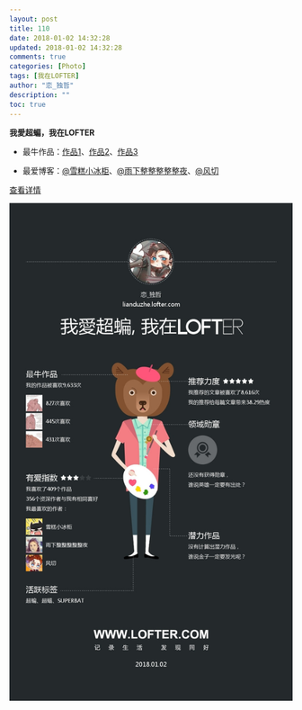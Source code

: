 ```yaml
---
layout: post
title: 110
date: 2018-01-02 14:32:28
updated: 2018-01-02 14:32:28
comments: true
categories: [Photo]
tags: [我在LOFTER]
author: "恋_独哲"
description: ""
toc: true
---
```


<p><strong>我愛超蝙，我在LOFTER</strong></p> 
<ul> 
 <li><p>最牛作品：<a target="_blank" href="http://lianduzhe.lofter.com/post/1d458e50_11a49c3f"  >作品1</a>、<a target="_blank" href="http://lianduzhe.lofter.com/post/1d458e50_11a5f525"  >作品2</a>、<a target="_blank" href="http://lianduzhe.lofter.com/post/1d458e50_11cd85ee"  >作品3</a></p></li> 
 <li><p>最爱博客：<a target="_blank" loftermentionblogid="947500" href="http://www.lofter.com/mentionredirect.do?blogId=947500"  >@雪糕小冰柜</a>、<a target="_blank" loftermentionblogid="492294255" href="http://www.lofter.com/mentionredirect.do?blogId=492294255"  >@雨下整整整整整夜</a>、<a target="_blank" loftermentionblogid="3324488" href="http://www.lofter.com/mentionredirect.do?blogId=3324488"  >@风切</a></p></li> 
</ul> 
<p><a target="_blank" href="http://www.lofter.com/mylofter/lianduzhe/58489164"  >查看详情</a></p>

![](https://raw.githubusercontent.com/alicewish/maple50821/master/6632730227281401181.jpg)